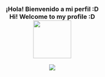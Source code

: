 <h3 align="center">
  ¡Hola! Bienvenido a mi perfil :D
  <br>
  Hi! Welcome to my profile :D
  <br>
  <img src=https://media.giphy.com/media/W5TEa73iw1fnSVjjZZ/giphy.gif width="100">
</h3>

<p align="center">
  <a href="[https://github.com/DenverCoder1/readme-typing-svg"><img src="https://readme-typing-svg.herokuapp.com?lines=I+like+videogames+and+TWICE;Learning+with+patience;center=True"></a>
</p>
